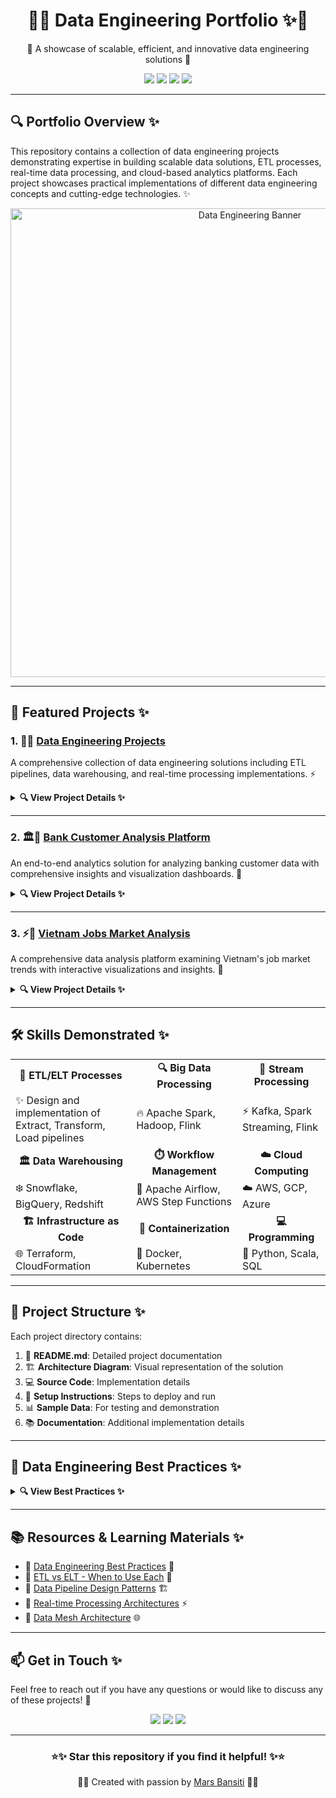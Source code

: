<div align="center">
  <h1>🌟✨ Data Engineering Portfolio ✨🌟</h1>
  <p>🚀 A showcase of scalable, efficient, and innovative data engineering solutions 🚀</p>

  <img src="https://img.shields.io/badge/Data-Engineering-blue?style=for-the-badge" />
  <img src="https://img.shields.io/badge/ETL-Pipelines-orange?style=for-the-badge" />
  <img src="https://img.shields.io/badge/Big-Data-red?style=for-the-badge" />
  <img src="https://img.shields.io/badge/Cloud-Solutions-green?style=for-the-badge" />
</div>

---

## 🔍 Portfolio Overview ✨

This repository contains a collection of data engineering projects demonstrating expertise in building scalable data solutions, ETL processes, real-time data processing, and cloud-based analytics platforms. Each project showcases practical implementations of different data engineering concepts and cutting-edge technologies. ✨

<div align="center">
  <img src="./assets/data-engineering-banner.png" alt="Data Engineering Banner" width="750px" />
</div>

---

## 🚀 Featured Projects ✨

### 1. 🌊🔄 [Data Engineering Projects](https://github.com/Marsbansiti/Marsbansiti/tree/main/Data-Engineering-Projects-main/Data-Engineering-Projects-main)

A comprehensive collection of data engineering solutions including ETL pipelines, data warehousing, and real-time processing implementations. ⚡

<details>
<summary><b>🔍 View Project Details ✨</b></summary>

**🛠️ Technologies:**
- 🔄 Apache Kafka 
- ⚡ Spark Streaming
- 🐍 Python
- ☁️ AWS (S3, EC2)
- 🐳 Docker

**✨ Key Features:**
- ⏱️ Real-time data ingestion and processing
- 🛡️ Fault-tolerant architecture
- 📈 Horizontal scalability
- 📊 Interactive monitoring dashboard
- 🧪 Comprehensive logging and error handling

**📋 Project Achievements:**
- 📉 Reduced data processing latency by 75%
- 🔍 Improved data quality with real-time validation
- 🚀 Scaled to handle 10,000+ events per second

<div align="center">
  <img src="./assets/realtime-pipeline.png" alt="Real-time Pipeline Architecture" width="600px" />
</div>
</details>

---

### 2. 🏛️💎 [Bank Customer Analysis Platform](https://github.com/Marsbansiti/Marsbansiti/tree/main/BankAnalyze)

An end-to-end analytics solution for analyzing banking customer data with comprehensive insights and visualization dashboards. 🧠

<details>
<summary><b>🔍 View Project Details ✨</b></summary>

**🛠️ Technologies:**
- ❄️ Snowflake
- 🔄 Apache Airflow
- 🧱 dbt (data build tool)
- 🐍 Python
- 📊 Looker/Tableau

**✨ Key Features:**
- 🤖 Automated ETL workflows
- 🧩 Data modeling (Star schema)
- ✅ Data quality checks
- 📈 Business intelligence dashboards
- 🔄 Incremental data loading

**📋 Project Achievements:**
- ⏱️ Reduced report generation time from hours to minutes
- 🔍 Implemented 99.9% data accuracy validation
- 💰 Optimized storage costs by 40%

<div align="center">
  <img src="./assets/data-warehouse.png" alt="Data Warehouse Architecture" width="600px" />
</div>
</details>

---

### 3. ⚡🔋 [Vietnam Jobs Market Analysis](https://github.com/Marsbansiti/Marsbansiti/tree/main/vietnam-jobs-analysis)

A comprehensive data analysis platform examining Vietnam's job market trends with interactive visualizations and insights. 🚀

<details>
<summary><b>🔍 View Project Details ✨</b></summary>

**🛠️ Technologies:**
- 🔥 PySpark
- 🧩 AWS Glue
- 🐍 Python
- 📊 CloudWatch
- 🗄️ S3

**✨ Key Features:**
- ⚡ Performance tuning
- 💰 Cost optimization
- 🚨 Monitoring and alerting
- 🛡️ Error handling and recovery
- ✅ Data quality validation

**📋 Project Achievements:**
- 🚀 Improved processing speed by 60%
- 💰 Reduced computing costs by 45%
- 📉 Decreased failure rate to less than 0.1%

<div align="center">
  <img src="./assets/etl-optimization.png" alt="ETL Optimization Results" width="600px" />
</div>
</details>

---

## 🛠️ Skills Demonstrated ✨

<div align="center">
  <table>
    <tr>
      <td align="center"><b>🔄 ETL/ELT Processes</b></td>
      <td align="center"><b>🔍 Big Data Processing</b></td>
      <td align="center"><b>🌊 Stream Processing</b></td>
    </tr>
    <tr>
      <td>✨ Design and implementation of Extract, Transform, Load pipelines</td>
      <td>🔥 Apache Spark, Hadoop, Flink</td>
      <td>⚡ Kafka, Spark Streaming, Flink</td>
    </tr>
    <tr>
      <td align="center"><b>🏛️ Data Warehousing</b></td>
      <td align="center"><b>⏱️ Workflow Management</b></td>
      <td align="center"><b>☁️ Cloud Computing</b></td>
    </tr>
    <tr>
      <td>❄️ Snowflake, BigQuery, Redshift</td>
      <td>🔄 Apache Airflow, AWS Step Functions</td>
      <td>☁️ AWS, GCP, Azure</td>
    </tr>
    <tr>
      <td align="center"><b>🏗️ Infrastructure as Code</b></td>
      <td align="center"><b>🐳 Containerization</b></td>
      <td align="center"><b>💻 Programming</b></td>
    </tr>
    <tr>
      <td>🌐 Terraform, CloudFormation</td>
      <td>🐳 Docker, Kubernetes</td>
      <td>🐍 Python, Scala, SQL</td>
    </tr>
  </table>
</div>

---

## 📂 Project Structure ✨

Each project directory contains:

1. 📄 **README.md**: Detailed project documentation
2. 🏗️ **Architecture Diagram**: Visual representation of the solution
3. 💻 **Source Code**: Implementation details
4. 🚀 **Setup Instructions**: Steps to deploy and run
5. 📊 **Sample Data**: For testing and demonstration
6. 📚 **Documentation**: Additional implementation details

---

## 🎯 Data Engineering Best Practices ✨

<details>
<summary><b>🔍 View Best Practices ✨</b></summary>

### 📏 Design Principles

- 🔄 **Idempotency**: Processes can be run multiple times without side effects
- 🧩 **Modularity**: Components are designed for reuse and easy maintenance
- 🔍 **Observability**: Comprehensive monitoring and logging
- 🛡️ **Resilience**: Fault-tolerant with robust error handling
- 📈 **Scalability**: Horizontally scalable to handle growing data volumes

### 🚀 Implementation Guidelines

- 🧪 **Testing**: Comprehensive unit and integration tests
- 📚 **Documentation**: Well-documented code and architecture
- 🔐 **Security**: Follow least privilege principle and encrypt sensitive data
- 📊 **Data Quality**: Validation at every stage of the pipeline
- ⚙️ **Automation**: Automate deployment, testing, and monitoring

</details>

---

## 📚 Resources & Learning Materials ✨

- 📘 [Data Engineering Best Practices](https://link-to-resource) 📝
- 📗 [ETL vs ELT - When to Use Each](https://link-to-resource) 🔄
- 📙 [Data Pipeline Design Patterns](https://link-to-resource) 🏗️
- 📕 [Real-time Processing Architectures](https://link-to-resource) ⚡
- 📓 [Data Mesh Architecture](https://link-to-resource) 🌐

---

## 📫 Get in Touch ✨

Feel free to reach out if you have any questions or would like to discuss any of these projects! 🤝

<div align="center">
  <a href="mailto:Marsbansiti@gmail.com"><img src="https://img.shields.io/badge/Email-Marsbansiti%40gmail.com-blue?style=for-the-badge&logo=gmail"></a>
  <a href="https://www.linkedin.com/in/mars-bansiti"><img src="https://img.shields.io/badge/LinkedIn-Connect-blue?style=for-the-badge&logo=linkedin"></a>
  <a href="https://marsbansiti.github.io/portfolio"><img src="https://img.shields.io/badge/Portfolio-View%20Projects-green?style=for-the-badge&logo=github"></a>
</div>

---

<div align="center">
  <h3>⭐✨ Star this repository if you find it helpful! ✨⭐</h3>
  <p>🌟💫 Created with passion by <a href="https://github.com/Marsbansiti">Mars Bansiti</a> 💫🌟</p>
</div>
